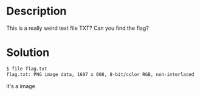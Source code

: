 # Description
This is a really weird text file TXT? Can you find the flag?

# Solution
```bash
$ file flag.txt
flag.txt: PNG image data, 1697 x 608, 8-bit/color RGB, non-interlaced
```
it's a image